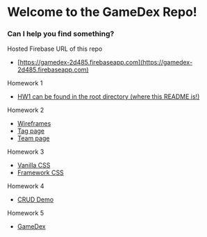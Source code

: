 # Welcome to the GameDex Repo!


### Can I help you find something?

Hosted Firebase URL of this repo
* [https://gamedex-2d485.firebaseapp.com](https://gamedex-2d485.firebaseapp.com)

Homework 1
* [HW1 can be found in the root directory (where this README is!)](#)

Homework 2
* [Wireframes](public/wireframes)
* [Tag page](public/tags)
* [Team page](public/team.html)

Homework 3
* [Vanilla CSS](public/vanilla)
* [Framework CSS](public/bootstrap)

Homework 4
* [CRUD Demo](public/demo)

Homework 5
* [GameDex](public/final)